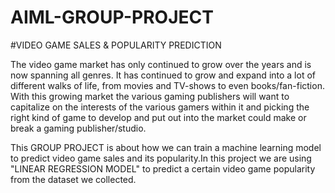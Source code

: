 # AIML-GROUP-PROJECT
#VIDEO GAME SALES & POPULARITY PREDICTION

The video game market has only continued to grow over the years and is now spanning all genres. It has continued to grow and expand into a lot of different walks of life, from movies and TV-shows to even books/fan-fiction. With this growing market the various gaming publishers will want to capitalize on the interests of the various gamers within it and picking the right kind of game to develop and put out into the market could make or break a gaming publisher/studio.


This GROUP PROJECT is about how we can train a machine learning model to predict video game sales and its popularity.In this project we are using "LINEAR REGRESSION MODEL" to predict a certain video game popularity from the dataset we collected.
